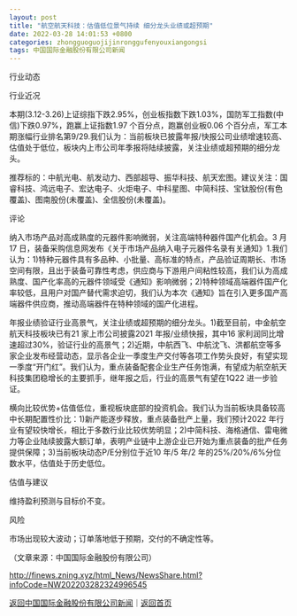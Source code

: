 ```yaml
---
layout: post
title: "航空航天科技：估值低位景气持续 细分龙头业绩或超预期"
date: 2022-03-28 14:01:53 +0800
categories: zhongguoguojijinronggufenyouxiangongsi
tags: 中国国际金融股份有限公司新闻
---
```

<p>行业动态</p>
 <p>行业近况</p>
 <p>本期(3.12-3.26)上证综指下跌2.95%，创业板指数下跌1.03%，国防军工指数(中信)下跌0.97%，跑赢上证指数1.97 个百分点，跑赢创业板0.06 个百分点，军工本期涨幅行业排名第9/29.我们认为：当前板块已披露年报/快报公司业绩增速较高、估值处于低位，板块内上市公司年季报将陆续披露，关注业绩或超预期的细分龙头。</p>
 <p>推荐标的：中航光电、航发动力、西部超导、振华科技、航天宏图。建议关注：国睿科技、鸿远电子、宏达电子、火炬电子、中科星图、中简科技、宝钛股份(有色覆盖)、图南股份(未覆盖)、全信股份(未覆盖)。</p>
 <p>评论</p>
 <p>纳入市场产品对高成熟度的元器件影响微弱，关注高端特种器件国产化机会。3 月17 日，装备采购信息网发布《关于市场产品纳入电子元器件名录有关通知》1.我们认为：1)特种元器件具有多品种、小批量、高标准的特点，产品验证周期长、市场空间有限，且出于装备可靠性考虑，供应商与下游用户间粘性较高，我们认为高成熟度、国产化率高的元器件领域受《通知》影响微弱；2)特种领域高端器件国产化率较低，且用户对国产替代需求迫切，我们认为本次《通知》旨在引入更多国产高端器件供应商，推动高端器件在特种领域的国产化进程。</p>
 <p>年报业绩验证行业高景气，关注业绩或超预期的细分龙头。1)截至目前，中金航空航天科技板块已有21 家上市公司披露2021 年报/业绩快报，其中16 家利润同比增速超过30%，验证行业的高景气；2)近期，中航西飞、中航沈飞、洪都航空等多家企业发布经营动态，显示各企业一季度生产交付等各项工作势头良好，有望实现一季度“开门红”。我们认为，重点装备配套企业生产任务饱满，有望成为航空航天科技集团稳增长的主要抓手，继年报之后，行业的高景气有望在1Q22 进一步验证。</p>
 <p>横向比较优势+估值低位，重视板块底部的投资机会。我们认为当前板块具备较高中长期配置性价比：1)新产能逐步释放，重点装备批产上量，我们预计2022 年行业有望较快增长，相比于多数行业比较优势明显；2)中简科技、海格通信、雷电微力等企业陆续披露大额订单，表明产业链中上游企业已开始为重点装备的批产任务提供保障；3)当前板块动态P/E分别位于近10 年/5 年/2 年的25%/20%/6%分位数水平，估值处于历史低位。</p>
 <p>估值与建议</p>
 <p>维持盈利预测与目标价不变。</p>
 <p>风险</p>
 <p>市场出现较大波动；订单落地低于预期，交付的不确定性等。</p><p class="em_media">（文章来源：中国国际金融股份有限公司）</p>

<http://finews.zning.xyz/html_News/NewsShare.html?infoCode=NW202203282324996545>

[返回中国国际金融股份有限公司新闻](//finews.withounder.com/category/zhongguoguojijinronggufenyouxiangongsi.html)｜[返回首页](//finews.withounder.com/)